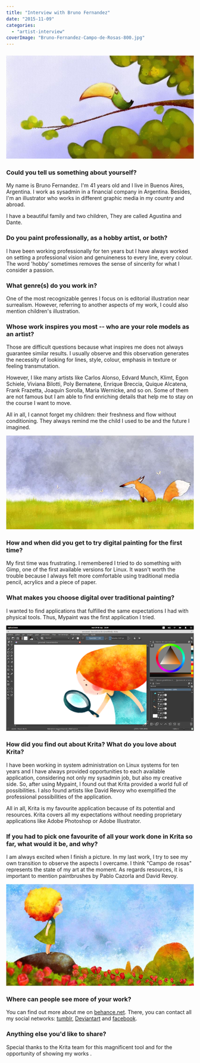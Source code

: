 ```yaml
---
title: "Interview with Bruno Fernandez"
date: "2015-11-09"
categories: 
  - "artist-interview"
coverImage: "Bruno-Fernandez-Campo-de-Rosas-800.jpg"
---
```


### [![](images/Bruno-Fernandez-3-800.jpg)](https://krita.org/wp-content/uploads/2015/11/Bruno-Fernandez-3.jpg)

### Could you tell us something about yourself?

My name is Bruno Fernandez. I'm 41 years old and I live in Buenos Aires, Argentina. I work as sysadmin in a financial company in Argentina. Besides, I'm an illustrator who works in different graphic media in my country and abroad.

I have a beautiful family and two children, They are called Agustina and Dante.

### Do you paint professionally, as a hobby artist, or both?

I have been working professionally for ten years but I have always worked on setting a professional vision and genuineness to every line, every colour. The word 'hobby' sometimes removes the sense of sincerity for what I consider a passion.

### What genre(s) do you work in?

One of the most recognizable genres I focus on is editorial illustration near surrealism. However, referring to another aspects of my work, I could also mention children's illustration.

### Whose work inspires you most -- who are your role models as an artist?

Those are difficult questions because what inspires me does not always guarantee similar results. I usually observe and this observation generates the necessity of looking for lines, style, colour, emphasis in texture or feeling transmutation.

However, I like many artists like Carlos Alonso, Edvard Munch, Klimt, Egon Schiele, Viviana Bilotti, Poly Bernatene, Enrique Breccia, Quique Alcatena, Frank Frazetta, Joaquin Sorolla, Maria Wernicke, and so on. Some of them are not famous but I am able to find enriching details that help me to stay on the course I want to move.

All in all, I cannot forget my children: their freshness and flow without conditioning. They always remind me the child I used to be and the future I imagined.

[![Bruno Fernandez 1](images/Bruno-Fernandez-1-800.jpg)](https://krita.org/wp-content/uploads/2015/11/Bruno-Fernandez-1.jpg)

### How and when did you get to try digital painting for the first time?

My first time was frustrating. I remembered I tried to do something with Gimp, one of the first available versions for Linux. It wasn't worth the trouble because I always felt more comfortable using traditional media  pencil, acrylics and a piece of paper.

### What makes you choose digital over traditional painting?

I wanted to find applications that fulfilled the same expectations I had with physical tools. Thus, Mypaint was the first application I tried.

[![Bruno Fernandez 2](images/Bruno-Fernandez-2-800.png)](https://krita.org/wp-content/uploads/2015/11/Bruno-Fernandez-2.png)

### How did you find out about Krita? What do you love about  Krita?

I have been working in system administration on Linux systems for ten years and I have always provided opportunities to each available application, considering not only my sysadmin job, but also my creative side. So, after using Mypaint, I found out that Krita provided a world full of possibilities. I also found artists like David Revoy who exemplified the professional possibilities of the application.

All in all, Krita is my favourite application because of its potential and resources. Krita covers all my expectations without needing proprietary applications like Adobe Photoshop or Adobe Illustrator.

### If you had to pick one favourite of all your work done in Krita so far, what would it be, and why?

I am always excited when I finish a picture. In my last work, I try to see my own transition to observe the aspects I overcame. I think "Campo de rosas" represents the state of my art at the moment. As regards resources, it is important to mention paintbrushes by Pablo Cazorla and David Revoy.

[![Bruno Fernandez Campo de Rosas](images/Bruno-Fernandez-Campo-de-Rosas-800.jpg)](https://krita.org/wp-content/uploads/2015/11/Bruno-Fernandez-Campo-de-Rosas-.jpg)

### Where can people see more of your work?

You can find out more about me on [behance.net](http://behance.net/brunofernandez). There, you can contact all my social networks: [tumblr](http://fbruno.tumblr.com), [Deviantart](http://fbruno.deviantart.com/) and [facebook](https://www.facebook.com/brunoilustrador).

### Anything else you'd like to share?

Special thanks to the Krita team for this magnificent tool and for the opportunity of showing my works .
